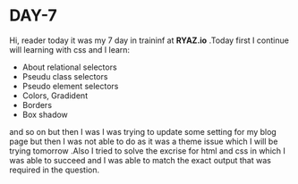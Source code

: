 # DAY-7

Hi, reader today it was my 7 day in traininf at **RYAZ.io** .Today first I continue will learning with css and I learn:
* About relational selectors 
* Pseudu class selectors
* Pseudo element selectors
* Colors, Gradident 
* Borders
* Box shadow 

 and so on but then I was I was trying to update some setting for my blog page but then I was not able to do as it was a theme issue which I will be trying tomorrow .Also I tried to solve the excrise for html and css in which I was able to succeed and I was able to match the exact output that was required in the question.